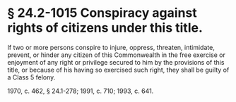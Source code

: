 # § 24.2-1015 Conspiracy against rights of citizens under this title.

<p>If two or more persons conspire to injure, oppress, threaten, intimidate, prevent, or hinder any citizen of this Commonwealth in the free exercise or enjoyment of any right or privilege secured to him by the provisions of this title, or because of his having so exercised such right, they shall be guilty of a Class 5 felony.</p><p>1970, c. 462, § 24.1-278; 1991, c. 710; 1993, c. 641.</p>